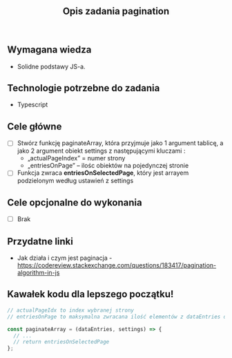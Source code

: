 <h2 align="center">Opis zadania pagination </h2>

<br>

## Wymagana wiedza

- Solidne podstawy JS-a.

## Technologie potrzebne do zadania

- Typescript

## Cele główne

- [ ] Stwórz funkcję paginateArray, która przyjmuje jako 1 argument tablicę, a jako 2 argument obiekt settings z następującymi kluczami :
  - „actualPageIndex” = numer strony
  - „entriesOnPage” – ilośc obiektów na pojedynczej stronie
- [ ] Funkcja zwraca **entriesOnSelectedPage**, który jest arrayem podzielonym według ustawień z settings

## Cele opcjonalne do wykonania

- [ ] Brak

## Przydatne linki

- Jak działa i czym jest paginacja - https://codereview.stackexchange.com/questions/183417/pagination-algorithm-in-js

## Kawałek kodu dla lepszego początku!

```javascript
// actualPageIdx to index wybranej strony
// entriesOnPage to maksymalna zwracana ilość elementów z dataEntries dla wybranej strony

const paginateArray = (dataEntries, settings) => {
  // ...
  // return entriesOnSelectedPage
};
```
